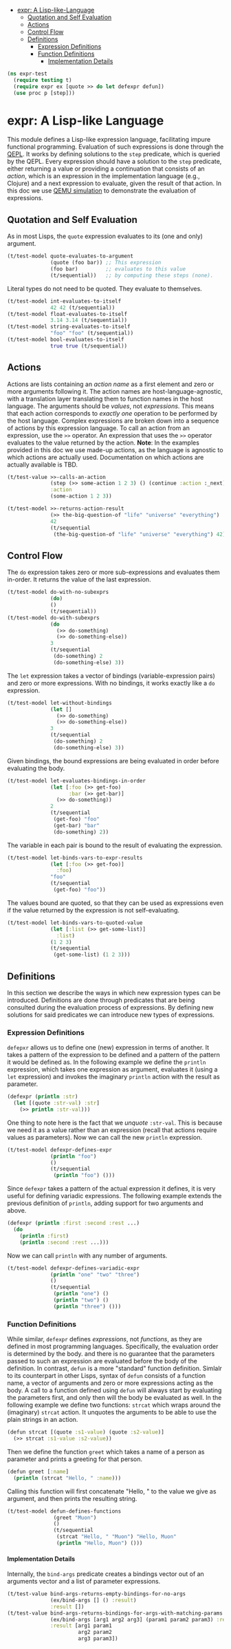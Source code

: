 * [expr: A Lisp-like-Language](#expr:-a-lisp-like-language)
  * [Quotation and Self Evaluation](#quotation-and-self-evaluation)
  * [Actions](#actions)
  * [Control Flow](#control-flow)
  * [Definitions](#definitions)
    * [Expression Definitions](#expression-definitions)
    * [Function Definitions](#function-definitions)
      * [Implementation Details](#implementation-details)
```clojure
(ns expr-test
  (require testing t)
  (require expr ex [quote >> do let defexpr defun])
  (use proc p [step]))

```
# expr: A Lisp-like Language

This module defines a Lisp-like expression language, facilitating impure functional programming.
Evaluation of such expressions is done through the [QEPL](muon-clj/qepl.md).
It works by defining solutions to the `step` predicate, which is queried by the QEPL.
Every expression should have a solution to the `step` predicate, either returning a value or
providing a continuation that consists of an _action_, which is an expression in the implementation
language (e.g., Clojure) and a next expression to evaluate, given the result of that action.
In this doc we use [QEMU simulation](testing.md#qepl-simulation) to demonstrate the evaluation
of expressions.

## Quotation and Self Evaluation

As in most Lisps, the `quote` expression evaluates to its (one and only) argument.
```clojure
(t/test-model quote-evaluates-to-argument
              (quote (foo bar)) ;; This expression
              (foo bar)         ;; evaluates to this value
              (t/sequential))   ;; by computing these steps (none).

```
Literal types do not need to be quoted. They evaluate to themselves.
```clojure
(t/test-model int-evaluates-to-itself
              42 42 (t/sequential))
(t/test-model float-evaluates-to-itself
              3.14 3.14 (t/sequential))
(t/test-model string-evaluates-to-itself
              "foo" "foo" (t/sequential))
(t/test-model bool-evaluates-to-itself
              true true (t/sequential))

```
## Actions
Actions are lists containing an _action name_ as a first element and zero or more arguments following it.
The action names are host-language-agnostic, with a translation layer translating them to function names
in the host language.
The arguments should be _values_, not _expressions_.
This means that each action corresponds to _exactly one_ operation to be performed
by the host language.
Complex expressions are broken down into a sequence of actions by this expression language.
To call an action from an expression, use the `>>` operator.
An expression that uses the `>>` operator evaluates to the value returned by the action.
**Note**: In the examples provided in this doc we use made-up actions, as the language is agnostic to which
actions are actually used. Documentation on which actions are actually available is TBD.
```clojure
(t/test-value >>-calls-an-action
              (step (>> some-action 1 2 3) () (continue :action :_next))
              :action
              (some-action 1 2 3))

(t/test-model >>-returns-action-result
              (>> the-big-question-of "life" "universe" "everything")
              42
              (t/sequential
               (the-big-question-of "life" "universe" "everything") 42))

```
## Control Flow

The `do` expression takes zero or more sub-expressions and evaluates them in-order.
It returns the value of the last expression.
```clojure
(t/test-model do-with-no-subexprs
              (do)
              ()
              (t/sequential))
(t/test-model do-with-subexprs
              (do
                (>> do-something)
                (>> do-something-else))
              3
              (t/sequential
               (do-something) 2
               (do-something-else) 3))

```
The `let` expression takes a vector of bindings (variable-expression pairs) and zero or more expressions.
With no bindings, it works exactly like a `do` expression.
```clojure
(t/test-model let-without-bindings
              (let []
                (>> do-something)
                (>> do-something-else))
              3
              (t/sequential
               (do-something) 2
               (do-something-else) 3))

```
Given bindings, the bound expressions are being evaluated in order before evaluating the body.
```clojure
(t/test-model let-evaluates-bindings-in-order
              (let [:foo (>> get-foo)
                    :bar (>> get-bar)]
                (>> do-something))
              2
              (t/sequential
               (get-foo) "foo"
               (get-bar) "bar"
               (do-something) 2))

```
The variable in each pair is bound to the result of evaluating the expression.
```clojure
(t/test-model let-binds-vars-to-expr-results
              (let [:foo (>> get-foo)]
                :foo)
              "foo"
              (t/sequential
               (get-foo) "foo"))

```
The values bound are quoted, so that they can be used as expressions even if the value returned 
by the expression is not self-evaluating.
```clojure
(t/test-model let-binds-vars-to-quoted-value
              (let [:list (>> get-some-list)]
                :list)
              (1 2 3)
              (t/sequential
               (get-some-list) (1 2 3)))

```
## Definitions

In this section we describe the ways in which new expression types can be introduced.
Definitions are done through predicates that are being consulted during the evaluation
process of expressions. By defining new solutions for said predicates we can introduce
new types of expressions.

### Expression Definitions

`defepxr` allows us to define one (new) expression in terms of another.
It takes a pattern of the expression to be defined and a pattern of the pattern
it would be defined as.
In the following example we define the `println` expression, which takes one
expression as argument, evaluates it (using a `let` expression) and invokes
the imaginary `println` action with the result as parameter.
```clojure
(defexpr (println :str)
  (let [(quote :str-val) :str]
    (>> println :str-val)))

```
One thing to note here is the fact that we _unquote_ `:str-val`. This is because
we need it as a value rather than an expression (recall that actions
require values as parameters).
Now we can call the new `println` expression.
```clojure
(t/test-model defexpr-defines-expr
              (println "foo")
              ()
              (t/sequential
               (println "foo") ()))

```
Since `defexpr` takes a pattern of the actual expression it defines,
it is very useful for defining variadic expressions.
The following example extends the previous definition of `println`, adding support for
two arguments and above.
```clojure
(defexpr (println :first :second :rest ...)
  (do
    (println :first)
    (println :second :rest ...)))

```
Now we can call `println` with any number of arguments.
```clojure
(t/test-model defexpr-defines-variadic-expr
              (println "one" "two" "three")
              ()
              (t/sequential
               (println "one") ()
               (println "two") ()
               (println "three") ()))

```
### Function Definitions

While similar, `defexpr` defines _expressions_, not _functions_, as they are defined in most
programming languages. Specifically, the evaluation order is determined by the body.
and there is no guarantee that the parameters passed to such an expression are evaluated before
the body of the definition.
In contrast, `defun` is a more "standard" function definition.
Simlalr to its counterpart in other Lisps, syntax of `defun` consists of a function name,
a vector of arguments and zero or more expressions acting as the body.
A call to a function defined using `defun` will always start by evaluating the parameters first,
and only then will the body be evaluated as well.
In the following example we define two functions: `strcat` which wraps around the (imaginary)
`strcat` action. It unquotes the arguments to be able to use the plain strings in an action.
```clojure
(defun strcat [(quote :s1-value) (quote :s2-value)]
  (>> strcat :s1-value :s2-value))

```
Then we define the function `greet` which takes a name of a person as parameter and prints a
greeting for that person.
```clojure
(defun greet [:name]
  (println (strcat "Hello, " :name)))

```
Calling this function will first concatenate "Hello, " to the value we give as argument,
and then prints the resulting string.
```clojure
(t/test-model defun-defines-functions
               (greet "Muon")
               ()
               (t/sequential
                (strcat "Hello, " "Muon") "Hello, Muon"
                (println "Hello, Muon") ()))

```
#### Implementation Details

Internally, the `bind-args` predicate creates a bindings vector out of an arguments vector and a
list of parameter expressions.
```clojure
(t/test-value bind-args-returns-empty-bindings-for-no-args
              (ex/bind-args [] () :result)
              :result [])
(t/test-value bind-args-returns-bindings-for-args-with-matching-params
              (ex/bind-args [arg1 arg2 arg3] (param1 param2 param3) :result)
              :result [arg1 param1
                       arg2 param2
                       arg3 param3])
```


